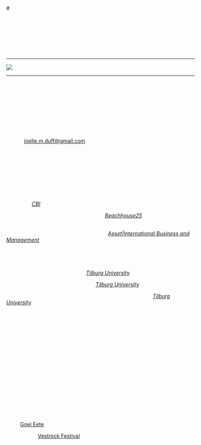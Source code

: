 
<head>
# <title>CURRICULUM VITAE</title>


# <center><span style="color:white">Curriculum Vitae - Joelle Duff - Autumn 2016 </span>

</head>

****

![](https://media.licdn.com/mpr/mpr/shrinknp_200_200/p/3/005/098/2b8/176ff00.jpg)

****

## <span style="color:white">Personal information</span>

<span style="color:white">**Name** Joelle Mae Duff</span> 

<span style="color:white">**Address** Spoorlaan 392-83, 5038CE Tilburg, Netherlands</span>

<span style="color:white">**Telephone** 0031 613512737</span>

<span style="color:white">**E-mail** </span>[joelle.m.duff@gmail.com](joelle.m.duff@gmail.com) 

<span style="color:white">**Date of Birth** 14 March 1993</span>

<span style="color:white">**Nationality** Dutch and English</span>



## <span style="color:white">Experience</span>

<span style="color:white">**2015 - 2016** Internship *Centre for the Promotion of Import from Developing Countries*</span> *[CBI](https://www.cbi.eu/)*

<span style="color:white">**2006 - Present** Hospitality *Most recent*</span> *[Beachhouse25](http://www.beachhouse25.nl/)*

<span style="color:white">**2012 - 2013** Chairwoman International Committee  *Study Association Asset | International Business and Management*</span> *[Asset|International Business and Management](https://asset-ibm.nl/home)*

## <span style="color:white">Education</span>

<span style="color:white">**2016 - Present** MSc Economics</span> 
*[Tilburg University](https://www.tilburguniversity.edu/education/masters-programmes/economics/)*

<span style="color:white">**2014 - 2015** Pre-Master Economics</span> *[Tilburg University](https://www.tilburguniversity.edu/education/masters-programmes/economics/premaster/)*

<span style="color:white">**2011 - 2015** Bachelor International Business Administration</span> *[Tilburg University](https://www.tilburguniversity.edu/education/bachelors-programs/international-business-administration/)*


##### <span style="color:white">Career interests</span> 

<span style="color:white">*Sustainability, Economic Development, Developing Countries, Development Economics, Sustainable Tourism, Sustainable Development, Sustainable Agriculture*
</span>

##### <span style="color:white">Projects</span>

<span style="color:white">*Master Thesis Economics* - The Impact of Tourism Sustainability on the Economic Development of a country</span> 

## <span style="color:white">Volunteer Work</span>

<span style="color:white">**2016** Masters Economics Sounding Board</span>  

<span style="color:white">**2015**</span> [Goei Eete](https://www.goeieete.nl/)

<span style="color:white">**2010 - 2013**</span> [Vestrock Festival](http://www.vestrock.nl/)</center>







